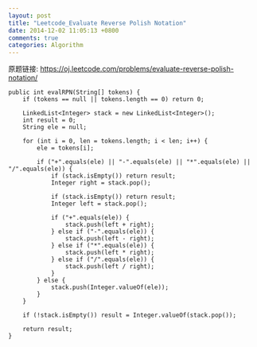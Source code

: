 ```yaml
---
layout: post
title: "Leetcode_Evaluate Reverse Polish Notation"
date: 2014-12-02 11:05:13 +0800
comments: true
categories: Algorithm
---
```


原题链接: https://oj.leetcode.com/problems/evaluate-reverse-polish-notation/

<!-- more -->

    public int evalRPN(String[] tokens) {
		if (tokens == null || tokens.length == 0) return 0;

		LinkedList<Integer> stack = new LinkedList<Integer>();
		int result = 0;
		String ele = null;
		
		for (int i = 0, len = tokens.length; i < len; i++) {
			ele = tokens[i];
			
			if ("+".equals(ele) || "-".equals(ele) || "*".equals(ele) || "/".equals(ele)) {
				if (stack.isEmpty()) return result;
				Integer right = stack.pop();
				
				if (stack.isEmpty()) return result;
				Integer left = stack.pop();
				
				if ("+".equals(ele)) {
					stack.push(left + right);					
				} else if ("-".equals(ele)) {
					stack.push(left - right);
				} else if ("*".equals(ele)) {
					stack.push(left * right);
				} else if ("/".equals(ele)) {
					stack.push(left / right);
				}
			} else {
				stack.push(Integer.valueOf(ele));
			}
		}
		
		if (!stack.isEmpty()) result = Integer.valueOf(stack.pop());
		
		return result;
    }
